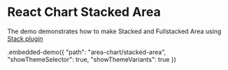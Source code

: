 # React Chart Stacked Area

The demo demonstrates how to make Stacked and Fullstacked Area using [Stack plugin](../../docs/reference/stack.md)

.embedded-demo({ "path": "area-chart/stacked-area", "showThemeSelector": true, "showThemeVariants": true })

